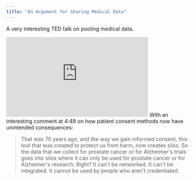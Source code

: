 ```yaml
---
title: "An Argument for Sharing Medical Data"
---
```


A very interesting TED talk on pooling medical data.

<iframe allowfullscreen="" frameborder="0" height="214" mozallowfullscreen="" scrolling="no" src="http://embed.ted.com/talks/john_wilbanks_let_s_pool_our_medical_data.html" webkitallowfullscreen="" width="380"></iframe> 
With an interesting comment at 4:49 on how patient consent methods now have unintended consequences:

> That was 70 years ago, and the way we gain informed consent, this tool that was created to protect us from harm, now creates silos. So the data that we collect for prostate cancer or for Alzheimer's trials goes into silos where it can only be used for prostate cancer or for Alzheimer's research. Right? It can't be networked. It can't be integrated. It cannot be used by people who aren't credentialed.  


